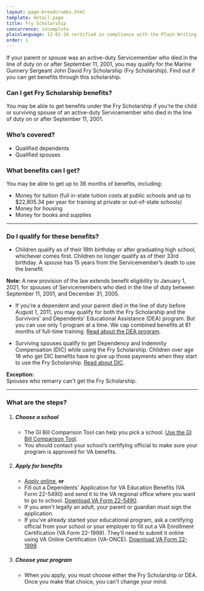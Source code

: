 ```yaml
---
layout: page-breadcrumbs.html
template: detail-page
title: Fry Scholarship
concurrence: incomplete
plainlanguage: 12-01-16 certified in compliance with the Plain Writing Act
order: 1
---
```


<div class="va-introtext">

If your parent or spouse was an active-duty Servicemember who died in the line of duty on or after September 11, 2001, you may qualify for the Marine Gunnery Sergeant John David Fry Scholarship (Fry Scholarship). Find out if you can get benefits through this scholarship.

</div>

<div class="feature" markdown="1">

### Can I get Fry Scholarship benefits?
You may be able to get benefits under the Fry Scholarship if you’re the child or surviving spouse of an active-duty Servicemember who died in the line of duty on or after September 11, 2001.

### Who’s covered?
- Qualified dependents
- Qualified spouses
</div>

### What benefits can I get? 
You may be able to get up to 36 months of benefits, including:
- Money for tuition (full in-state tuition costs at public schools and up to $22,805.34 per year for training at private or out-of-state schools)
- Money for housing
- Money for books and supplies


-----

### Do I qualify for these benefits? 

- Children qualify as of their 18th birthday or after graduating high school, whichever comes first. Children no longer qualify as of their 33rd birthday. A spouse has 15 years from the Servicemember’s death to use the benefit.

**Note:** A new provision of the law extends benefit eligibility to January 1, 2021, for spouses of Servicemembers who died in the line of duty between September 11, 2001, and December 31, 2005.

- If you’re a dependent and your parent died in the line of duty before August 1, 2011, you may qualify for both the Fry Scholarship and the Survivors' and Dependents' Educational Assistance (DEA) program. But you can use only 1 program at a time. We cap combined benefits at 81 months of full-time training. [Read about the DEA program](/education/gi-bill/survivors-dependent-assistance/dependents-education/).

- Surviving spouses qualify to get Dependency and Indemnity Compensation (DIC) while using the Fry Scholarship. Children over age 18 who get DIC benefits have to give up those payments when they start to use the Fry Scholarship. [Read about DIC](http://www.benefits.va.gov/COMPENSATION/types-dependency_and_indemnity.asp).

**Exception:**<br>
Spouses who remarry can't get the Fry Scholarship.

----

### What are the steps?

<ol class="process">
<li class="process-step list-one">

##### Choose a school

- The GI Bill Comparison Tool can help you pick a school. [Use the GI Bill Comparison Tool](/gi-bill-comparison-tool/).
- You should contact your school’s certifying official to make sure your program is approved for VA benefits.  

</li>

<li class="process-step list-two">

##### Apply for benefits

- [Apply online](/education/apply-for-education-benefits/application/5490/introduction), **or**
- Fill out a Dependents' Application for VA Education Benefits (VA Form 22-5490) and send it to the VA regional office where you want to go to school. [Download VA Form 22-5490](http://www.va.gov/vaforms/form_detail.asp?FormNo=22-5490).
- If you aren't legally an adult, your parent or guardian must sign the application.
- If you’ve already started your educational program, ask a certifying official from your school or your employer to fill out a VA Enrollment Certification (VA Form 22-1999). They’ll need to submit it online using VA Online Certification (VA-ONCE). [Download VA Form 22-1999](http://www.lepsn.org/images/pdfs/VA%20Form%2022-1999%20-%20VA%20Enrollment%20Certification.pdf).

</li>

<li class="process-step list-three">

##### Choose your program

- When you apply, you must choose either the Fry Scholarship or DEA. Once you make that choice, you can't change your mind.

</li>

</ol>
